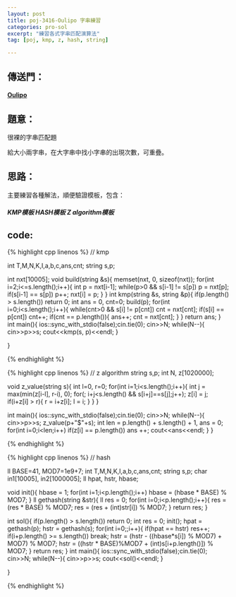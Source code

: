```yaml
---
layout: post
title: poj-3416-Oulipo 字串練習
categories: pro-sol
excerpt: "練習各式字串匹配演算法"
tag: [poj, kmp, z, hash, string]

---
```


## 傳送門：

#### [Oulipo](http://poj.org/problem?id=3461)

## 題意：

很裸的字串匹配題    
    
給大小兩字串，在大字串中找小字串的出現次數，可重疊。    

## 思路：

主要練習各種解法，順便驗證模板，包含：    
    
##### KMP模板 HASH模板 Z algorithm模板


## code:

{% highlight cpp linenos %}
// kmp

int T,M,N,K,I,a,b,c,ans,cnt;
string s,p;

int nxt[10005];
void build(string &s){
  memset(nxt, 0, sizeof(nxt));
  for(int i=2;i<=s.length();i++){
    int p = nxt[i-1];
    while(p>0 && s[i-1] != s[p])
      p = nxt[p];
    if(s[i-1] == s[p])
      p++;
    nxt[i] = p;
  }
}
int kmp(string &s, string &p){
  if(p.length() > s.length())
    return 0;
  int ans = 0, cnt=0;
  build(p);
  for(int i=0;i<s.length();i++){
    while(cnt>0 && s[i] != p[cnt])
      cnt = nxt[cnt];
    if(s[i] == p[cnt])
      cnt++;
    if(cnt == p.length()){
      ans++;
      cnt = nxt[cnt];
    }
  }
  return ans;
}
int main(){
  ios::sync_with_stdio(false);cin.tie(0);
  cin>>N;
  while(N--){
    cin>>p>>s;
    cout<<kmp(s, p)<<endl;
  }

}

{% endhighlight %}

{% highlight cpp linenos %}
// z algorithm
string s,p;
int N, z[1020000];

void z_value(string s){
  int l=0, r=0;
  for(int i=1;i<s.length();i++){
    int j = max(min(z[i-l], r-i), 0);
    for(; i+j<s.length() && s[i+j]==s[j];j++);
    z[i] = j;
    if(i+z[i] > r){
      r = i+z[i];
      l = i;
    }
  }
}

int main(){
  ios::sync_with_stdio(false);cin.tie(0);
  cin>>N;
  while(N--){
    cin>>p>>s;
    z_value(p+"$"+s);
    int len = p.length() + s.length() + 1, ans = 0;
    for(int i=0;i<len;i++) if(z[i] == p.length())
      ans ++;
    cout<<ans<<endl;
  }
}

{% endhighlight %}
    
{% highlight cpp linenos %}
// hash

ll BASE=41, MOD7=1e9+7;
int T,M,N,K,I,a,b,c,ans,cnt;
string s,p;
char in1[10005], in2[1000005];
ll hpat, hstr, hbase;

void init(){
  hbase = 1;
  for(int i=1;i<p.length();i++)
    hbase = (hbase * BASE) % MOD7;
}
ll gethash(string &str){
  ll res = 0;
  for(int i=0;i<p.length();i++){
    res = (res * BASE) % MOD7;
    res = (res + (int)str[i]) % MOD7;
  }
  return res;
}

int sol(){
  if(p.length() > s.length()) return 0;
  int res = 0;
  init();
  hpat = gethash(p);
  hstr = gethash(s);
  for(int i=0;;i++){
    if(hpat == hstr) res++;
    if(i+p.length() >= s.length())
      break;
    hstr = (hstr - ((hbase*s[i]) % MOD7) + MOD7) % MOD7;
    hstr = ((hstr * BASE)%MOD7 + (int)s[i+p.length()]) % MOD7;
  }
  return res;
}
int main(){
  ios::sync_with_stdio(false);cin.tie(0);
  cin>>N;
  while(N--){
    cin>>p>>s;
    cout<<sol()<<endl;
  }

}

{% endhighlight %}


